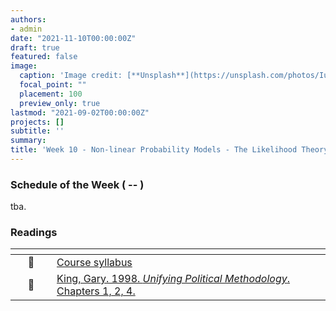 ```yaml
---
authors:
- admin
date: "2021-11-10T00:00:00Z"
draft: true
featured: false
image:
  caption: 'Image credit: [**Unsplash**](https://unsplash.com/photos/IuLgi9PWETU)'
  focal_point: ""
  placement: 100
  preview_only: true
lastmod: "2021-09-02T00:00:00Z"
projects: []
subtitle: ''
summary: 
title: 'Week 10 - Non-linear Probability Models - The Likelihood Theory of Statistical Inference.'
---
```


### Schedule of the Week ( -- )

tba.

### Readings

| <div style="width:50px"></div>  | <div style="width:420px"></div>  |  <div style="width:200px"></div> |
|:---:|:---|:---:|
| :page_facing_up: | [Course syllabus]() | **Required** | 
| :page_facing_up: | [King, Gary. 1998. *Unifying Political Methodology*. Chapters 1, 2, 4.]() | **Required** |



